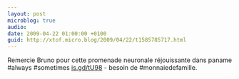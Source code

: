 ```yaml
---
layout: post
microblog: true
audio: 
date: 2009-04-22 01:00:00 +0100
guid: http://xtof.micro.blog/2009/04/22/t1585785717.html
---
```

Remercie Bruno pour cette promenade neuronale réjouissante dans paname #always #sometimes  [is.gd/tU98](http://is.gd/tU98) - besoin de #monnaiedefamille.
